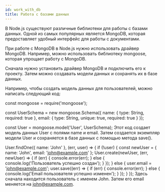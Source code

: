 ```yaml
---
id: work_with_db
title: Работа с базами данных
---
```


В Node.js существуют различные библиотеки для работы с базами данных. Одной из самых популярных является MongoDB, которая предоставляет удобный интерфейс для работы с документами.

При работе с MongoDB в Node.js нужно использовать драйвер MongoDB. Например, можно использовать библиотеку mongoose, которая упрощает работу с MongoDB.

Сначала нужно установить драйвер MongoDB и подключить его к проекту. Затем можно создавать модели данных и сохранять их в базе данных.

Например, чтобы создать модель данных для пользователей, можно написать следующий код:

const mongoose = require('mongoose');

const UserSchema = new mongoose.Schema({
  name: { type: String, required: true },
  email: { type: String, unique: true, required: true }
});

const User = mongoose.model('User', UserSchema);
Этот код создает модель данных User с полями name и email. Затем создается экземпляр модели User и сохраняется в базе данных с помощью метода save().

User.findOne({ name: 'John' }, (err, user) => {
  if (!user) {
    const newUser = { name: 'John', email: 'john@example.com' };
    User.create(newUser, (err, newUser) => {
      if (err) {
        console.error(err);
      } else {
        console.log('Пользователь успешно создан');
      }
    });
  } else {
    user.email = 'john@example.com';
    user.save((err) => {
      if (err) {
        console.error(err);
      } else {
        console.log('Email пользователя успешно изменен');
      }
    });
  }
});
Здесь сначала находится пользователь с именем John. Затем его email меняется на john@example.com.

